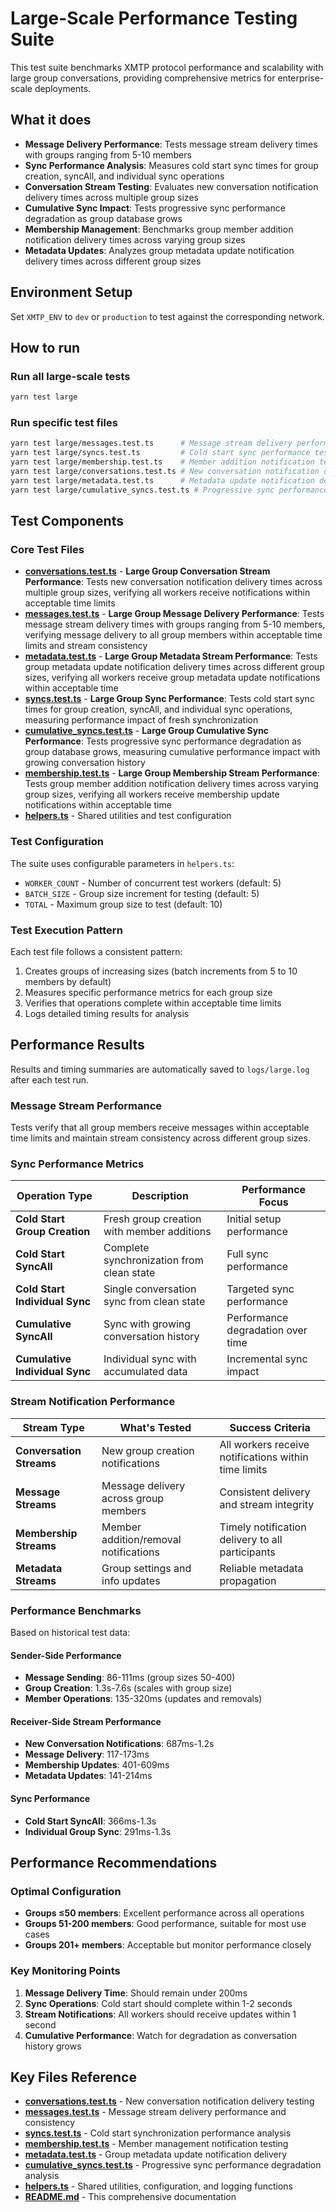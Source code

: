 # Large-Scale Performance Testing Suite

This test suite benchmarks XMTP protocol performance and scalability with large group conversations, providing comprehensive metrics for enterprise-scale deployments.

## What it does

- **Message Delivery Performance**: Tests message stream delivery times with groups ranging from 5-10 members
- **Sync Performance Analysis**: Measures cold start sync times for group creation, syncAll, and individual sync operations
- **Conversation Stream Testing**: Evaluates new conversation notification delivery times across multiple group sizes
- **Cumulative Sync Impact**: Tests progressive sync performance degradation as group database grows
- **Membership Management**: Benchmarks group member addition notification delivery times across varying group sizes
- **Metadata Updates**: Analyzes group metadata update notification delivery times across different group sizes

## Environment Setup

Set `XMTP_ENV` to `dev` or `production` to test against the corresponding network.

## How to run

### Run all large-scale tests

```bash
yarn test large
```

### Run specific test files

```bash
yarn test large/messages.test.ts      # Message stream delivery performance
yarn test large/syncs.test.ts         # Cold start sync performance testing
yarn test large/membership.test.ts    # Member addition notification testing
yarn test large/conversations.test.ts # New conversation notification delivery
yarn test large/metadata.test.ts      # Metadata update notification delivery
yarn test large/cumulative_syncs.test.ts # Progressive sync performance analysis
```

## Test Components

### Core Test Files

- **[conversations.test.ts](./conversations.test.ts)** - **Large Group Conversation Stream Performance**: Tests new conversation notification delivery times across multiple group sizes, verifying all workers receive notifications within acceptable time limits
- **[messages.test.ts](./messages.test.ts)** - **Large Group Message Delivery Performance**: Tests message stream delivery times with groups ranging from 5-10 members, verifying message delivery to all group members within acceptable time limits and stream consistency
- **[metadata.test.ts](./metadata.test.ts)** - **Large Group Metadata Stream Performance**: Tests group metadata update notification delivery times across different group sizes, verifying all workers receive group metadata update notifications within acceptable time
- **[syncs.test.ts](./syncs.test.ts)** - **Large Group Sync Performance**: Tests cold start sync times for group creation, syncAll, and individual sync operations, measuring performance impact of fresh synchronization
- **[cumulative_syncs.test.ts](./cumulative_syncs.test.ts)** - **Large Group Cumulative Sync Performance**: Tests progressive sync performance degradation as group database grows, measuring cumulative performance impact with growing conversation history
- **[membership.test.ts](./membership.test.ts)** - **Large Group Membership Stream Performance**: Tests group member addition notification delivery times across varying group sizes, verifying all workers receive membership update notifications within acceptable time
- **[helpers.ts](./helpers.ts)** - Shared utilities and test configuration

### Test Configuration

The suite uses configurable parameters in `helpers.ts`:

- `WORKER_COUNT` - Number of concurrent test workers (default: 5)
- `BATCH_SIZE` - Group size increment for testing (default: 5)
- `TOTAL` - Maximum group size to test (default: 10)

### Test Execution Pattern

Each test file follows a consistent pattern:

1. Creates groups of increasing sizes (batch increments from 5 to 10 members by default)
2. Measures specific performance metrics for each group size
3. Verifies that operations complete within acceptable time limits
4. Logs detailed timing results for analysis

## Performance Results

Results and timing summaries are automatically saved to `logs/large.log` after each test run.

### Message Stream Performance

Tests verify that all group members receive messages within acceptable time limits and maintain stream consistency across different group sizes.

### Sync Performance Metrics

| Operation Type                 | Description                                | Performance Focus                 |
| ------------------------------ | ------------------------------------------ | --------------------------------- |
| **Cold Start Group Creation**  | Fresh group creation with member additions | Initial setup performance         |
| **Cold Start SyncAll**         | Complete synchronization from clean state  | Full sync performance             |
| **Cold Start Individual Sync** | Single conversation sync from clean state  | Targeted sync performance         |
| **Cumulative SyncAll**         | Sync with growing conversation history     | Performance degradation over time |
| **Cumulative Individual Sync** | Individual sync with accumulated data      | Incremental sync impact           |

### Stream Notification Performance

| Stream Type              | What's Tested                         | Success Criteria                                     |
| ------------------------ | ------------------------------------- | ---------------------------------------------------- |
| **Conversation Streams** | New group creation notifications      | All workers receive notifications within time limits |
| **Message Streams**      | Message delivery across group members | Consistent delivery and stream integrity             |
| **Membership Streams**   | Member addition/removal notifications | Timely notification delivery to all participants     |
| **Metadata Streams**     | Group settings and info updates       | Reliable metadata propagation                        |

### Performance Benchmarks

Based on historical test data:

#### Sender-Side Performance

- **Message Sending**: 86-111ms (group sizes 50-400)
- **Group Creation**: 1.3s-7.6s (scales with group size)
- **Member Operations**: 135-320ms (updates and removals)

#### Receiver-Side Stream Performance

- **New Conversation Notifications**: 687ms-1.2s
- **Message Delivery**: 117-173ms
- **Membership Updates**: 401-609ms
- **Metadata Updates**: 141-214ms

#### Sync Performance

- **Cold Start SyncAll**: 366ms-1.3s
- **Individual Group Sync**: 291ms-1.3s

## Performance Recommendations

### Optimal Configuration

- **Groups ≤50 members**: Excellent performance across all operations
- **Groups 51-200 members**: Good performance, suitable for most use cases
- **Groups 201+ members**: Acceptable but monitor performance closely

### Key Monitoring Points

1. **Message Delivery Time**: Should remain under 200ms
2. **Sync Operations**: Cold start should complete within 1-2 seconds
3. **Stream Notifications**: All workers should receive updates within 1 second
4. **Cumulative Performance**: Watch for degradation as conversation history grows

## Key Files Reference

- **[conversations.test.ts](./conversations.test.ts)** - New conversation notification delivery testing
- **[messages.test.ts](./messages.test.ts)** - Message stream delivery performance and consistency
- **[syncs.test.ts](./syncs.test.ts)** - Cold start synchronization performance analysis
- **[membership.test.ts](./membership.test.ts)** - Member management notification testing
- **[metadata.test.ts](./metadata.test.ts)** - Group metadata update notification delivery
- **[cumulative_syncs.test.ts](./cumulative_syncs.test.ts)** - Progressive sync performance degradation analysis
- **[helpers.ts](./helpers.ts)** - Shared utilities, configuration, and logging functions
- **[README.md](./README.md)** - This comprehensive documentation
